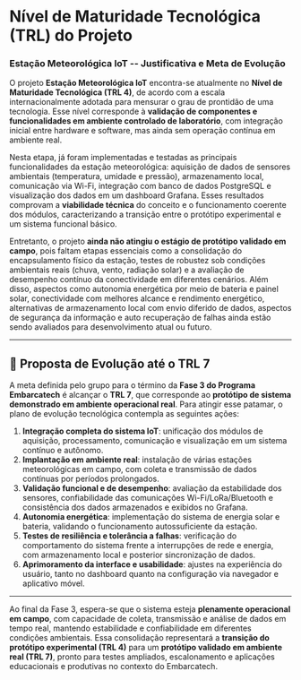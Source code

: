 # Nível de Maturidade Tecnológica (TRL) do Projeto

### Estação Meteorológica IoT -- Justificativa e Meta de Evolução

O projeto **Estação Meteorológica IoT** encontra-se atualmente no
**Nível de Maturidade Tecnológica (TRL 4)**, de acordo com a escala
internacionalmente adotada para mensurar o grau de prontidão de uma
tecnologia. Esse nível corresponde à **validação de componentes e
funcionalidades em ambiente controlado de laboratório**, com integração
inicial entre hardware e software, mas ainda sem operação contínua em
ambiente real.

Nesta etapa, já foram implementadas e testadas as principais
funcionalidades da estação meteorológica: aquisição de dados de sensores
ambientais (temperatura, umidade e pressão), armazenamento local,
comunicação via Wi-Fi, integração com banco de dados PostgreSQL e
visualização dos dados em um dashboard Grafana. Esses resultados
comprovam a **viabilidade técnica** do conceito e o funcionamento
coerente dos módulos, caracterizando a transição entre o protótipo
experimental e um sistema funcional básico.

Entretanto, o projeto **ainda não atingiu o estágio de protótipo
validado em campo**, pois faltam etapas essenciais como a consolidação
do encapsulamento físico da estação, testes de robustez sob condições
ambientais reais (chuva, vento, radiação solar) e a avaliação de
desempenho contínuo da conectividade em diferentes cenários. Além disso,
aspectos como autonomia energética por meio de bateria e painel solar, conectividade com melhores alcance e rendimento energético, alternativas de armazenamento local com envio diferido de dados, aspectos de segurança da informação e auto recuperação de falhas ainda estão sendo avaliados para desenvolvimento atual ou futuro.

------------------------------------------------------------------------

## 🎯 Proposta de Evolução até o TRL 7

A meta definida pelo grupo para o término da **Fase 3 do Programa Embarcatech** é
alcançar o **TRL 7**, que corresponde ao **protótipo de sistema
demonstrado em ambiente operacional real**. Para atingir esse patamar, o
plano de evolução tecnológica contempla as seguintes ações:

1.  **Integração completa do sistema IoT**: unificação dos módulos de aquisição, processamento, comunicação e visualização em um sistema contínuo e autônomo.  
2.  **Implantação em ambiente real**: instalação de várias estações meteorológicas em campo, com coleta e  transmissão de dados contínuas por períodos prolongados.  
3.  **Validação funcional e de desempenho**: avaliação da estabilidade
dos sensores, confiabilidade das comunicações Wi-Fi/LoRa/Bluetooth e
consistência dos dados armazenados e exibidos no Grafana.  
4.  **Autonomia energética**: implementação do sistema de energia solar e bateria, validando o funcionamento autossuficiente da estação.  
5.  **Testes de resiliência e tolerância a falhas**: verificação do comportamento do sistema frente a interrupções de rede e energia, com armazenamento local e posterior sincronização de dados.  
6.  **Aprimoramento da interface e usabilidade**: ajustes na experiência do usuário, tanto no dashboard quanto na configuração via navegador e aplicativo móvel.

------------------------------------------------------------------------

Ao final da Fase 3, espera-se que o sistema esteja **plenamente
operacional em campo**, com capacidade de coleta, transmissão e análise
de dados em tempo real, mantendo estabilidade e confiabilidade em
diferentes condições ambientais. Essa consolidação representará a
**transição do protótipo experimental (TRL 4)** para um **protótipo
validado em ambiente real (TRL 7)**, pronto para testes ampliados, escalonamento e aplicações educacionais e produtivas no contexto do Embarcatech.

